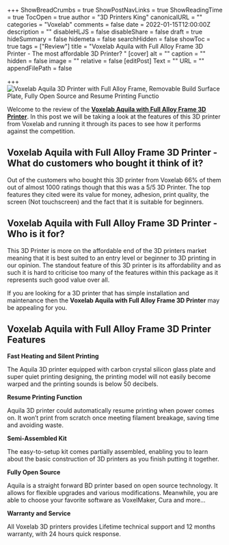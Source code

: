 +++
ShowBreadCrumbs = true
ShowPostNavLinks = true
ShowReadingTime = true
TocOpen = true
author = "3D Printers King"
canonicalURL = ""
categories = "Voxelab"
comments = false
date = 2022-01-15T12:00:00Z
description = ""
disableHLJS = false
disableShare = false
draft = true
hideSummary = false
hidemeta = false
searchHidden = false
showToc = true
tags = ["Review"]
title = "Voxelab Aquila with Full Alloy Frame 3D Printer - The most affordable 3D Printer? "
[cover]
alt = ""
caption = ""
hidden = false
image = ""
relative = false
[editPost]
Text = ""
URL = ""
appendFilePath = false

+++
![Voxelab Aquila 3D Printer with Full Alloy Frame, Removable Build Surface Plate, Fully Open Source and Resume Printing Functio](https://images-na.ssl-images-amazon.com/images/I/61pCj0z8r0S._AC_UL604_SR604,400_.jpg)

Welcome to the review of the [**Voxelab Aquila with Full Alloy Frame 3D Printer**](#).  In this post we will be taking a look at the features of this 3D printer from Voxelab and running it through its paces to see how it performs against the competition.  

## Voxelab Aquila with Full Alloy Frame 3D Printer - What do customers who bought it think of it?

Out of the customers who bought this 3D printer from Voxelab 66% of them out of almost 1000 ratings though that this was a 5/5 3D Printer.  The top features they cited were its value for money, adhesion, print quality, the screen (Not touchscreen) and the fact that it is suitable for beginners. 

## Voxelab Aquila with Full Alloy Frame 3D Printer - Who is it for?

This 3D Printer is more on the affordable end of the 3D printers market meaning that it is best suited to an entry level or beginner to 3D printing in our opinion.  The standout feature of this 3D printer is its affordability and as such it is hard to criticise too many of the features within this package as it represents such good value over all.

If you are looking for a 3D printer that has simple installation and maintenance then the **Voxelab Aquila with Full Alloy Frame 3D Printer** may be appealing for you.

## Voxelab Aquila with Full Alloy Frame 3D Printer Features

**Fast Heating and Silent Printing**

The Aquila 3D printer equipped with carbon crystal silicon glass plate and super quiet printing designing, the printing model will not easily become warped and the printing sounds is below 50 decibels.

**Resume Printing Function**

Aquila 3D printer could automatically resume printing when power comes on. It won’t print from scratch once meeting filament breakage, saving time and avoiding waste.

**Semi-Assembled Kit**

The easy-to-setup kit comes partially assembled, enabling you to learn about the basic construction of 3D printers as you finish putting it together.

**Fully Open Source**

Aquila is a straight forward BD printer based on open source technology. It allows for flexible upgrades and various modifications. Meanwhile, you are able to choose your favorite software as VoxelMaker, Cura and more...

**Warranty and Service**

All Voxelab 3D printers provides Lifetime technical support and 12 months warranty, with 24 hours quick response.
